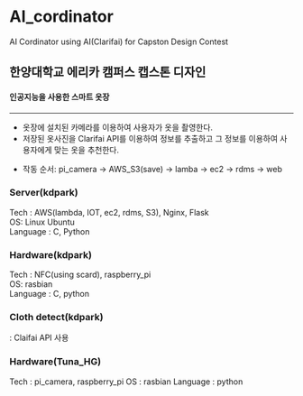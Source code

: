 # AI_cordinator
AI Cordinator using AI(Clarifai) for Capston Design Contest

## 한양대학교 에리카 캠퍼스 캡스톤 디자인     
#### 인공지능을 사용한 스마트 옷장    
                  
<hr/>
                     
+ 옷장에 설치된 카메라를 이용하여 사용자가 옷을 촬영한다.       
+ 저장된 옷사진을 Clarifai API를 이용하여 정보를 추출하고 그 정보를 이용하여 사용자에게 맞는 옷을 추천한다.     

* 작동 순서: pi_camera -> AWS_S3(save) -> lamba -> ec2 -> rdms -> web     
                   
### Server(kdpark)   
Tech : AWS(lambda, IOT, ec2, rdms, S3), Nginx, Flask    
OS: Linux Ubuntu        
Language : C, Python           
             
### Hardware(kdpark)              
Tech : NFC(using scard), raspberry_pi                  
OS: rasbian                 
Language : C, python                  
                  
### Cloth detect(kdpark)                 
: Claifai API 사용                            

### Hardware(Tuna_HG)
Tech : pi_camera, raspberry_pi
OS : rasbian
Language : python


